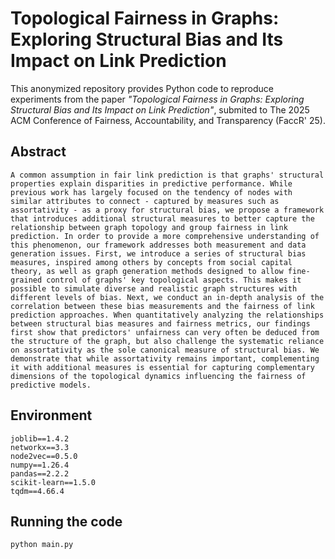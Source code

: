 # Topological Fairness in Graphs: Exploring Structural Bias and Its Impact on Link Prediction

This anonymized repository provides Python code to reproduce experiments from the paper _"Topological Fairness in Graphs: Exploring Structural Bias and Its Impact on Link Prediction"_, submited to The 2025 ACM Conference of Fairness, Accountability, and Transparency (FaccR' 25).

## Abstract

```
A common assumption in fair link prediction is that graphs' structural properties explain disparities in predictive performance. While previous work has largely focused on the tendency of nodes with similar attributes to connect - captured by measures such as assortativity - as a proxy for structural bias, we propose a framework that introduces additional structural measures to better capture the relationship between graph topology and group fairness in link prediction. In order to provide a more comprehensive understanding of this phenomenon, our framework addresses both measurement and data generation issues. First, we introduce a series of structural bias measures, inspired among others by concepts from social capital theory, as well as graph generation methods designed to allow fine-grained control of graphs' key topological aspects. This makes it possible to simulate diverse and realistic graph structures with different levels of bias. Next, we conduct an in-depth analysis of the correlation between these bias measurements and the fairness of link prediction approaches. When quantitatively analyzing the relationships between structural bias measures and fairness metrics, our findings first show that predictors' unfairness can very often be deduced from the structure of the graph, but also challenge the systematic reliance on assortativity as the sole canonical measure of structural bias. We demonstrate that while assortativity remains important, complementing it with additional measures is essential for capturing complementary dimensions of the topological dynamics influencing the fairness of predictive models.
```

## Environment
```
joblib==1.4.2
networkx==3.3
node2vec==0.5.0
numpy==1.26.4
pandas==2.2.2
scikit-learn==1.5.0
tqdm==4.66.4
```

## Running the code

```
python main.py
```
